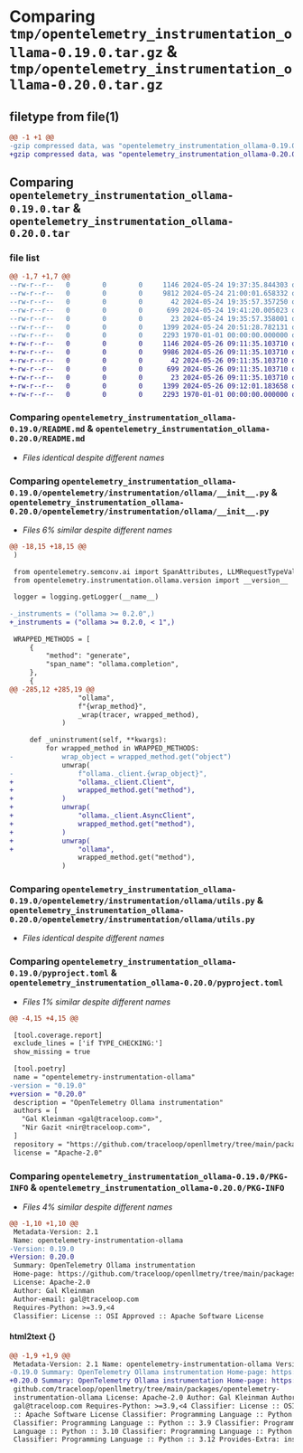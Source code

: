 # Comparing `tmp/opentelemetry_instrumentation_ollama-0.19.0.tar.gz` & `tmp/opentelemetry_instrumentation_ollama-0.20.0.tar.gz`

## filetype from file(1)

```diff
@@ -1 +1 @@
-gzip compressed data, was "opentelemetry_instrumentation_ollama-0.19.0.tar", max compression
+gzip compressed data, was "opentelemetry_instrumentation_ollama-0.20.0.tar", max compression
```

## Comparing `opentelemetry_instrumentation_ollama-0.19.0.tar` & `opentelemetry_instrumentation_ollama-0.20.0.tar`

### file list

```diff
@@ -1,7 +1,7 @@
--rw-r--r--   0        0        0     1146 2024-05-24 19:37:35.844303 opentelemetry_instrumentation_ollama-0.19.0/README.md
--rw-r--r--   0        0        0     9812 2024-05-24 21:00:01.658332 opentelemetry_instrumentation_ollama-0.19.0/opentelemetry/instrumentation/ollama/__init__.py
--rw-r--r--   0        0        0       42 2024-05-24 19:35:57.357250 opentelemetry_instrumentation_ollama-0.19.0/opentelemetry/instrumentation/ollama/config.py
--rw-r--r--   0        0        0      699 2024-05-24 19:41:20.005023 opentelemetry_instrumentation_ollama-0.19.0/opentelemetry/instrumentation/ollama/utils.py
--rw-r--r--   0        0        0       23 2024-05-24 19:35:57.358001 opentelemetry_instrumentation_ollama-0.19.0/opentelemetry/instrumentation/ollama/version.py
--rw-r--r--   0        0        0     1399 2024-05-24 20:51:28.782131 opentelemetry_instrumentation_ollama-0.19.0/pyproject.toml
--rw-r--r--   0        0        0     2293 1970-01-01 00:00:00.000000 opentelemetry_instrumentation_ollama-0.19.0/PKG-INFO
+-rw-r--r--   0        0        0     1146 2024-05-26 09:11:35.103710 opentelemetry_instrumentation_ollama-0.20.0/README.md
+-rw-r--r--   0        0        0     9986 2024-05-26 09:11:35.103710 opentelemetry_instrumentation_ollama-0.20.0/opentelemetry/instrumentation/ollama/__init__.py
+-rw-r--r--   0        0        0       42 2024-05-26 09:11:35.103710 opentelemetry_instrumentation_ollama-0.20.0/opentelemetry/instrumentation/ollama/config.py
+-rw-r--r--   0        0        0      699 2024-05-26 09:11:35.103710 opentelemetry_instrumentation_ollama-0.20.0/opentelemetry/instrumentation/ollama/utils.py
+-rw-r--r--   0        0        0       23 2024-05-26 09:11:35.103710 opentelemetry_instrumentation_ollama-0.20.0/opentelemetry/instrumentation/ollama/version.py
+-rw-r--r--   0        0        0     1399 2024-05-26 09:12:01.183658 opentelemetry_instrumentation_ollama-0.20.0/pyproject.toml
+-rw-r--r--   0        0        0     2293 1970-01-01 00:00:00.000000 opentelemetry_instrumentation_ollama-0.20.0/PKG-INFO
```

### Comparing `opentelemetry_instrumentation_ollama-0.19.0/README.md` & `opentelemetry_instrumentation_ollama-0.20.0/README.md`

 * *Files identical despite different names*

### Comparing `opentelemetry_instrumentation_ollama-0.19.0/opentelemetry/instrumentation/ollama/__init__.py` & `opentelemetry_instrumentation_ollama-0.20.0/opentelemetry/instrumentation/ollama/__init__.py`

 * *Files 6% similar despite different names*

```diff
@@ -18,15 +18,15 @@
 )
 
 from opentelemetry.semconv.ai import SpanAttributes, LLMRequestTypeValues
 from opentelemetry.instrumentation.ollama.version import __version__
 
 logger = logging.getLogger(__name__)
 
-_instruments = ("ollama >= 0.2.0",)
+_instruments = ("ollama >= 0.2.0, < 1",)
 
 WRAPPED_METHODS = [
     {
         "method": "generate",
         "span_name": "ollama.completion",
     },
     {
@@ -285,12 +285,19 @@
                 "ollama",
                 f"{wrap_method}",
                 _wrap(tracer, wrapped_method),
             )
 
     def _uninstrument(self, **kwargs):
         for wrapped_method in WRAPPED_METHODS:
-            wrap_object = wrapped_method.get("object")
             unwrap(
-                f"ollama._client.{wrap_object}",
+                "ollama._client.Client",
+                wrapped_method.get("method"),
+            )
+            unwrap(
+                "ollama._client.AsyncClient",
+                wrapped_method.get("method"),
+            )
+            unwrap(
+                "ollama",
                 wrapped_method.get("method"),
             )
```

### Comparing `opentelemetry_instrumentation_ollama-0.19.0/opentelemetry/instrumentation/ollama/utils.py` & `opentelemetry_instrumentation_ollama-0.20.0/opentelemetry/instrumentation/ollama/utils.py`

 * *Files identical despite different names*

### Comparing `opentelemetry_instrumentation_ollama-0.19.0/pyproject.toml` & `opentelemetry_instrumentation_ollama-0.20.0/pyproject.toml`

 * *Files 1% similar despite different names*

```diff
@@ -4,15 +4,15 @@
 
 [tool.coverage.report]
 exclude_lines = ['if TYPE_CHECKING:']
 show_missing = true
 
 [tool.poetry]
 name = "opentelemetry-instrumentation-ollama"
-version = "0.19.0"
+version = "0.20.0"
 description = "OpenTelemetry Ollama instrumentation"
 authors = [
   "Gal Kleinman <gal@traceloop.com>",
   "Nir Gazit <nir@traceloop.com>",
 ]
 repository = "https://github.com/traceloop/openllmetry/tree/main/packages/opentelemetry-instrumentation-ollama"
 license = "Apache-2.0"
```

### Comparing `opentelemetry_instrumentation_ollama-0.19.0/PKG-INFO` & `opentelemetry_instrumentation_ollama-0.20.0/PKG-INFO`

 * *Files 4% similar despite different names*

```diff
@@ -1,10 +1,10 @@
 Metadata-Version: 2.1
 Name: opentelemetry-instrumentation-ollama
-Version: 0.19.0
+Version: 0.20.0
 Summary: OpenTelemetry Ollama instrumentation
 Home-page: https://github.com/traceloop/openllmetry/tree/main/packages/opentelemetry-instrumentation-ollama
 License: Apache-2.0
 Author: Gal Kleinman
 Author-email: gal@traceloop.com
 Requires-Python: >=3.9,<4
 Classifier: License :: OSI Approved :: Apache Software License
```

#### html2text {}

```diff
@@ -1,9 +1,9 @@
 Metadata-Version: 2.1 Name: opentelemetry-instrumentation-ollama Version:
-0.19.0 Summary: OpenTelemetry Ollama instrumentation Home-page: https://
+0.20.0 Summary: OpenTelemetry Ollama instrumentation Home-page: https://
 github.com/traceloop/openllmetry/tree/main/packages/opentelemetry-
 instrumentation-ollama License: Apache-2.0 Author: Gal Kleinman Author-email:
 gal@traceloop.com Requires-Python: >=3.9,<4 Classifier: License :: OSI Approved
 :: Apache Software License Classifier: Programming Language :: Python :: 3
 Classifier: Programming Language :: Python :: 3.9 Classifier: Programming
 Language :: Python :: 3.10 Classifier: Programming Language :: Python :: 3.11
 Classifier: Programming Language :: Python :: 3.12 Provides-Extra: instruments
```

